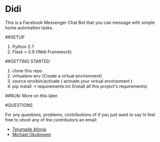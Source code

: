 Didi
====
This is a Facebook Messenger Chat Bot that you can message with simple home automation tasks.

##SETUP

1. Python 2.7
2. Flask > 0.9  (Web Framework)


##GETTING STARTED
1. clone this repo
2. virtualenv env (Create a virtual environment)
3. source env/bin/activate ( activate your virtual environment )
4. pip install -r requirements.txt (Install all this project's requirements)



##RUN:
More on this later.

#QUESTIONS


For any questions, problems, contributions of if you just want to say hi feel free to shoot any of the contributors an email:

* [Tejumade Afonja](<tmafonja1@gmail.com>)
* [Michael Okuboyejo](<mykelokuboyejo@gmail.com>)

